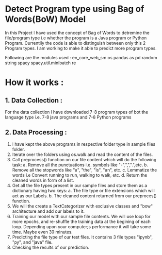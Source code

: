 # Detect Program type using Bag of Words(BoW) Model

In this Project I have used the concept of Bag of Words to detremine the file/program type i.e whether the program is a Java program or Python Program. Currentlly the code is able to distinguish between only this 2 Program types. I am working to make it able to predict more program types.

Following are the modules used : 
en_core_web_sm
os
pandas as pd
random
string 
spacy
spacy.util.minibatch
re

# How it works :

## 1. Data Collection : 
  
  For the data collection I have downloaded 7-8 program types of bot the language type i.e. 7-8 java programs and 7-8 Python programs
## 2. Data Processing : 
1. I have kept the above programs in respective folder type in sample files folder.
2. Iterate over the folders using os.walk and read the content of the files.
3. Call preprocess() function on our file content which will do the following task:
    a. Remove all the punctuations i.e. symbols like "-",",",".",etc.
    b. Remove all the stopwords like "a", "the", "is", "an", etc.
    c. Lemmatize the words i.e Convert running to run, walking to walk, etc.
    d. Return the cleaned words in form of a list.
4. Get all the file types present in our sample files and store them as a dictionary having two keys:
    a. The file type or file extensions which will act as our Labels.
    b. The cleaned content returned from our preproces() function.
5. We will the create a TextCategorizer with exclusive classes and "bow" architecture and add our labels to it.
6. Training our model with our sample file contents. We will use loop for more epochs, and re-shuffle the training data at the begining of each loop. Depending upon your computer;s performance it will take some time. Maybe even 30 minutes.
7. Predicting the file type of our test files. It contains 3 file types "ipynb", "py", and "java" file. 
8. Checking the results of our prediction.

